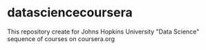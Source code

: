 datasciencecoursera
===================
This repository create for Johns Hopkins University "Data Science" sequence of courses on coursera.org

